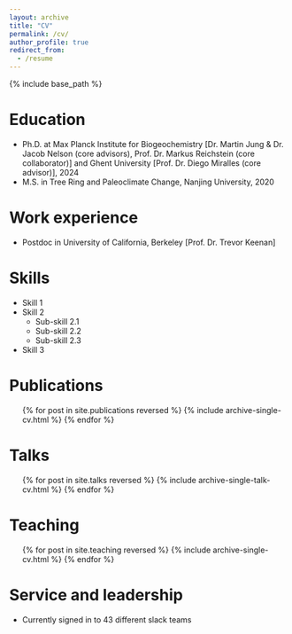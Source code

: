 ```yaml
---
layout: archive
title: "CV"
permalink: /cv/
author_profile: true
redirect_from:
  - /resume
---
```


{% include base_path %}

Education
======
* Ph.D. at Max Planck Institute for Biogeochemistry [Dr. Martin Jung & Dr. Jacob Nelson (core advisors), Prof. Dr. Markus Reichstein (core collaborator)] and Ghent University [Prof. Dr. Diego Miralles (core advisor)], 2024
* M.S. in Tree Ring and Paleoclimate Change, Nanjing University, 2020

Work experience
======
* Postdoc in University of California, Berkeley [Prof. Dr. Trevor Keenan]
  
Skills
======
* Skill 1
* Skill 2
  * Sub-skill 2.1
  * Sub-skill 2.2
  * Sub-skill 2.3
* Skill 3

Publications
======
  <ul>{% for post in site.publications reversed %}
    {% include archive-single-cv.html %}
  {% endfor %}</ul>
  
Talks
======
  <ul>{% for post in site.talks reversed %}
    {% include archive-single-talk-cv.html  %}
  {% endfor %}</ul>
  
Teaching
======
  <ul>{% for post in site.teaching reversed %}
    {% include archive-single-cv.html %}
  {% endfor %}</ul>
  
Service and leadership
======
* Currently signed in to 43 different slack teams

